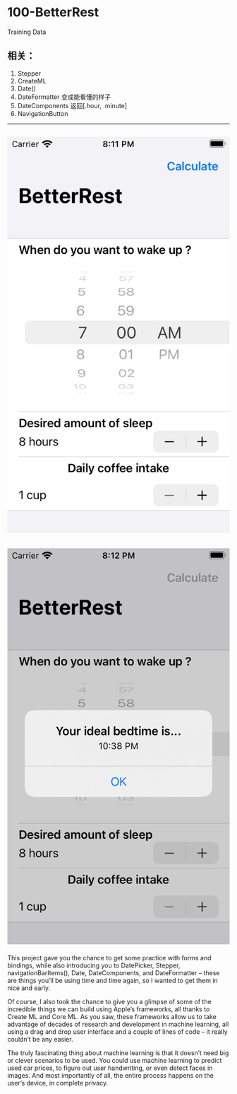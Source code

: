 # 100-BetterRest
Training Data
## 相关：
1. Stepper
2. CreateML
3. Date()
4. DateFormatter
  变成能看懂的样子
5. DateComponents
  返回[.hour, .minute]
6. NavigationButton
---
![Image text](https://github.com/ZimingDai/BetterRest/blob/master/Simulator%20Screen%20Shot%20-%20iPod%20touch%20(7th%20generation)%20-%202020-09-27%20at%2020.11.50.png)
---
![Image text](https://github.com/ZimingDai/BetterRest/blob/master/Simulator%20Screen%20Shot%20-%20iPod%20touch%20(7th%20generation)%20-%202020-09-27%20at%2020.12.32.png)
---
This project gave you the chance to get some practice with forms and bindings, while also introducing you to DatePicker, Stepper, navigationBarItems(), Date, DateComponents, and DateFormatter – these are things you’ll be using time and time again, so I wanted to get them in nice and early.

Of course, I also took the chance to give you a glimpse of some of the incredible things we can build using Apple’s frameworks, all thanks to Create ML and Core ML. As you saw, these frameworks allow us to take advantage of decades of research and development in machine learning, all using a drag and drop user interface and a couple of lines of code – it really couldn’t be any easier.

The truly fascinating thing about machine learning is that it doesn’t need big or clever scenarios to be used. You could use machine learning to predict used car prices, to figure out user handwriting, or even detect faces in images. And most importantly of all, the entire process happens on the user’s device, in complete privacy.
